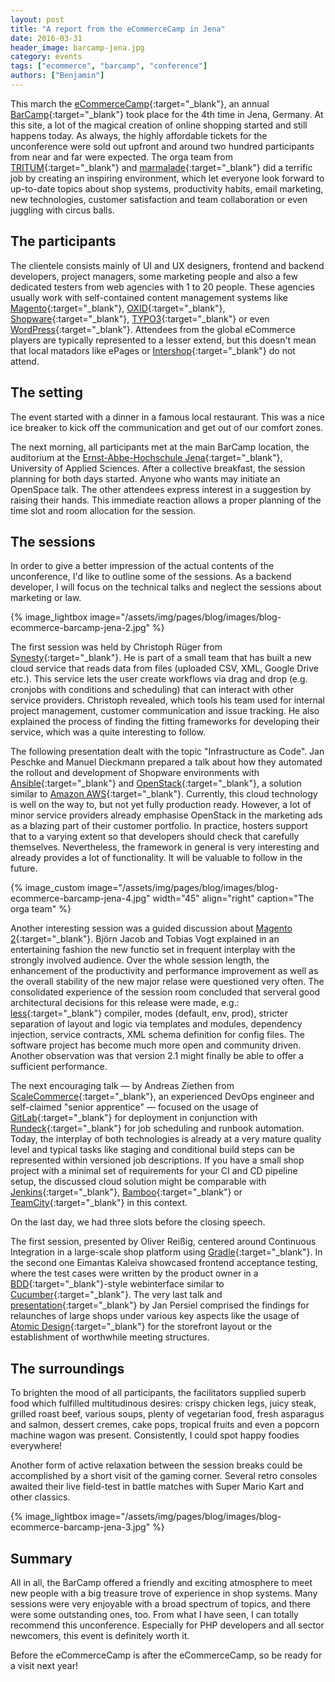```yaml
---
layout: post
title: "A report from the eCommerceCamp in Jena"
date: 2016-03-31
header_image: barcamp-jena.jpg
category: events
tags: ["ecommerce", "barcamp", "conference"]
authors: ["Benjamin"]
---
```


This march the [eCommerceCamp](http://www.ecommerce-camp.de){:target="_blank"}, an annual [BarCamp](http://barcamp.org){:target="_blank"} took place for the 4th time in Jena, Germany.
At this site, a lot of the magical creation of online shopping started and still happens today.
As always, the highly affordable tickets for the unconference were sold out upfront and around two hundred participants from near and far were expected.
The orga team from [TRITUM](http://www.tritum.de){:target="_blank"} and [marmalade](http://www.marmalade.de){:target="_blank"} did a terrific job by creating an inspiring environment, which let everyone look forward to up-to-date topics about shop systems, productivity habits, email marketing, new technologies, customer satisfaction and team collaboration or even juggling with circus balls.

## The participants

The clientele consists mainly of UI and UX designers, frontend and backend developers, project managers, some marketing people and also a few dedicated testers from web agencies with 1 to 20 people. These agencies usually work with self-contained content management systems like [Magento](https://magento.com){:target="_blank"}, [OXID](http://www.oxid-esales.com){:target="_blank"}, [Shopware](https://en.shopware.com){:target="_blank"}, [TYPO3](https://typo3.org){:target="_blank"} or even [WordPress](https://wordpress.com){:target="_blank"}.
Attendees from the global eCommerce players are typically represented to a lesser extend, but this doesn't mean that local matadors like ePages or [Intershop](http://www.intershop.com){:target="_blank"} do not attend.

## The setting

The event started with a dinner in a famous local restaurant.
This was a nice ice breaker to kick off the communication and get out of our comfort zones.

The next morning, all participants met at the main BarCamp location, the auditorium at the [Ernst-Abbe-Hochschule Jena](http://www.eah-jena.de/){:target="_blank"}, University of Applied Sciences.
After a collective breakfast, the session planning for both days started.
Anyone who wants may initiate an OpenSpace talk.
The other attendees express interest in a suggestion by raising their hands.
This immediate reaction allows a proper planning of the time slot and room allocation for the session.

## The sessions

In order to give a better impression of the actual contents of the unconference, I'd like to outline some of the sessions.
As a backend developer, I will focus on the technical talks and neglect the sessions about marketing or law.

{% image_lightbox image="/assets/img/pages/blog/images/blog-ecommerce-barcamp-jena-2.jpg" %}

The first session was held by Christoph Rüger from [Synesty](http://synesty.com){:target="_blank"}.
He is part of a small team that has built a new cloud service that reads data from files (uploaded CSV, XML, Google Drive etc.).
This service lets the user create workflows via drag and drop (e.g. cronjobs with conditions and scheduling) that can interact with other service providers.
Christoph revealed, which tools his team used for internal project management, customer communication and issue tracking.
He also explained the process of finding the fitting frameworks for developing their service, which was a quite interesting to follow.

The following presentation dealt with the topic "Infrastructure as Code".
Jan Peschke and Manuel Dieckmann prepared a talk about how they automated the rollout and development of Shopware environments with [Ansible](https://www.ansible.com){:target="_blank"} and [OpenStack](https://www.openstack.org){:target="_blank"}, a solution similar to [Amazon AWS](https://aws.amazon.com){:target="_blank"}. Currently, this cloud technology is well on the way to, but not yet fully production ready.
However, a lot of minor service providers already emphasise OpenStack in the marketing ads as a blazing part of their customer portfolio.
In practice, hosters support that to a varying extent so that developers should check that carefully themselves.
Nevertheless, the framework in general is very interesting and already provides a lot of functionality. It will be valuable to follow in the future.

{% image_custom image="/assets/img/pages/blog/images/blog-ecommerce-barcamp-jena-4.jpg" width="45" align="right" caption="The orga team" %}

Another interesting session was a guided discussion about [Magento 2](https://magento.com/developers/magento2){:target="_blank"}.
Björn Jacob and Tobias Vogt explained in an entertaining fashion the new functio set in frequent interplay with the strongly involved audience.
Over the whole session length, the enhancement of the productivity and performance improvement as well as the overall stability of the new major relase were questioned very often.
The consolidated experience of the session room concluded that serveral good architectural decisions for this release were made, e.g.: [less](http://lesscss.org/){:target="_blank"} compiler, modes (default, env, prod), stricter separation of layout and logic via templates and modules, dependency injection, service contracts, XML schema definition for config files.
The software project has become much more open and community driven. Another observation was that version 2.1 might finally be able to offer a sufficient performance.

The next encouraging talk — by Andreas Ziethen from [ScaleCommerce](http://www.scale.sc){:target="_blank"}, an experienced DevOps engineer and self-claimed "senior apprentice" — focused on the usage of [GitLab](https://www.gitlab.com){:target="_blank"} for deployment in conjunction with [Rundeck](http://rundeck.org){:target="_blank"} for job scheduling and runbook automation.
Today, the interplay of both technologies is already at a very mature quality level and typical tasks like staging and conditional build steps can be represented within versioned job descriptions.
If you have a small shop project with a minimal set of requirements for your CI and CD pipeline setup, the discussed cloud solution might be comparable with [Jenkins](https://jenkins-ci.org){:target="_blank"}, [Bamboo](https://confluence.atlassian.com/bamboo){:target="_blank"} or [TeamCity](https://www.jetbrains.com/teamcity){:target="_blank"} in this context.

On the last day, we had three slots before the closing speech.

The first session, presented by Oliver Reißig, centered around Continuous Integration in a large-scale shop platform using [Gradle](http://gradle.org/){:target="_blank"}.
In the second one Eimantas Kaleiva showcased frontend acceptance testing, where the test cases were written by the product owner in a [BDD](http://behaviourdriven.org/){:target="_blank"}-style webinterface similar to [Cucumber](https://cucumber.io){:target="_blank"}.
The very last talk and [presentation](http://janpersiel.com/why-designers-and-frond-end-developers-should-talk-more-often){:target="_blank"} by Jan Persiel comprised the findings for relaunches of large shops under various key aspects like the usage of [Atomic Design](http://bradfrost.com/blog/post/atomic-web-design){:target="_blank"} for the storefront layout or the establishment of worthwhile meeting structures.

## The surroundings

To brighten the mood of all participants, the facilitators supplied superb food which fulfilled multitudinous desires: crispy chicken legs, juicy steak, grilled roast beef, various soups, plenty of vegetarian food, fresh asparagus and salmon, dessert cremes, cake pops, tropical fruits and even a popcorn machine wagon was present.
Consistently, I could spot happy foodies everywhere!

Another form of active relaxation between the session breaks could be accomplished by a short visit of the gaming corner.
Several retro consoles awaited their live field-test in battle matches with Super Mario Kart and other classics.

{% image_lightbox image="/assets/img/pages/blog/images/blog-ecommerce-barcamp-jena-3.jpg" %}

## Summary

All in all, the BarCamp offered a friendly and exciting atmosphere to meet new people with a big treasure trove of experience in shop systems.
Many sessions were very enjoyable with a broad spectrum of topics, and there were some outstanding ones, too.
From what I have seen, I can totally recommend this unconference. Especially for PHP developers and all sector newcomers, this event is definitely worth it.

Before the eCommerceCamp is after the eCommerceCamp, so be ready for a visit next year!
